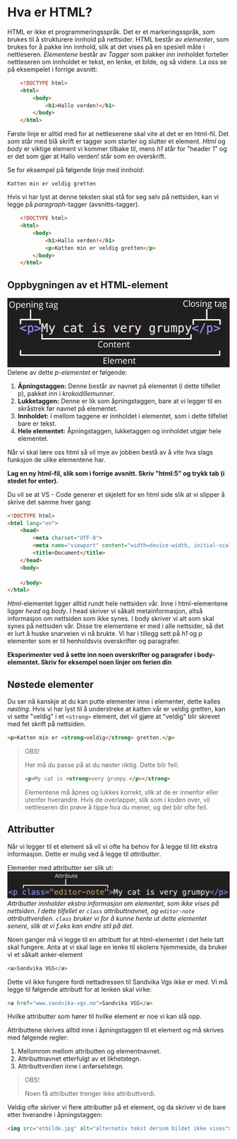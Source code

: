 # Hva er HTML?

HTML er ikke et programmeringsspråk.
Det er et markeringsspråk, som brukes til å strukturere innhold på nettsider.
HTML består av *elementer*, som brukes for å pakke inn innhold, slik at det vises på en spesiell måte i nettleseren.
*Elementene* består av *Tagger* som pakker inn innholdet forteller nettleseren om innholdet er tekst, en lenke, et bilde, og så videre.
La oss se på eksempelet i forrige avsnitt:
```HTML
    <!DOCTYPE html>
    <html>
        <body>
            <h1>Hallo verden!</h1>
        </body>
    </html>
```

Første linje er alltid med for at nettleserene skal vite at det er en html-fil. Det som står med blå skrift er tagger som starter og slutter et element. *Html* og *body* er viktige element vi kommer tilbake til, mens *h1* står for "header 1" og er det som gjør at Hallo verden! står som en overskrift. 

Se for eksempel på følgende linje med innhold:

```
Katten min er veldig gretten
```
Hvis vi har lyst at denne teksten skal stå for seg selv på nettsiden, kan vi legge på *paragraph*-tagger (avsnitts-tagger).

```HTML
    <!DOCTYPE html>
    <html>
        <body>
            <h1>Hallo verden!</h1>
            <p>Katten min er veldig gretten</p>
        </body>
    </html>

```

## Oppbygningen av et HTML-element

![Et HTML-element](tag.png)  
Delene av dette *p-elementet* er følgende:

1. **Åpningstaggen:** Denne består av navnet på elementet (i dette tilfellet p), pakket inn i *krokodillemunner*.
2. **Lukketaggen:** Denne er lik som åpningstaggen, bare at vi legger til en skråstrek før navnet på elementet.
3. **Innholdet:** I mellom taggene er innholdet i elementet, som i dette tilfellet bare er tekst.
4. **Hele elementet:** Åpningstaggen, lukketaggen og innholdet utgjør hele elementet.

Når vi skal lære oss html så vil mye av jobben bestå av å vite hva slags funksjon de ulike elementene har. 

**Lag en ny html-fil, slik som i forrige avsnitt. Skriv "html:5" og trykk tab (i stedet for enter).** 

Du vil se at VS - Code generer et skjelett for en html side slik at vi slipper å skrive det samme hver gang:

```HTML
<!DOCTYPE html>
<html lang="en">
    <head>
        <meta charset="UTF-8">
        <meta name="viewport" content="width=device-width, initial-scale=1.0">
        <title>Document</title>
    </head>
    <body>
    
    </body>
</html>
```

_Html_-elementet ligger alltid rundt hele nettsiden vår. Inne i html-elementene ligger _head_ og _body_. I head skriver vi såkalt metainformasjon, altså informasjon om nettsiden som ikke synes. I body skriver vi alt som skal synes på nettsiden vår. Disse tre elementene er med i alle nettsider, så det er lurt å huske snarveien vi nå brukte. Vi har i tillegg sett på _h1_ og _p_ elementer som er til henholdsvis overskrifter og paragrafer. 

**Eksperimenter ved å sette inn noen overskrifter og paragrafer i body-elementet. Skriv for eksempel noen linjer om ferien din**

## Nøstede elementer

Du ser nå kanskje at du kan putte elementer inne i elementer, dette kalles *nøsting*.
Hvis vi har lyst til å understreke at katten vår er veldig gretten, kan vi sette "veldig" i et `<strong>` element, det vil gjøre at "veldig" blir skrevet med fet skrift på nettsiden.

```HTML
<p>Katten min er <strong>veldig</strong> gretten.</p>
```

> OBS!
>
> Her må du passe på at du nøster riktig. Dette blir feil:
>
> ```HTML
> <p>My cat is <strong>very grumpy.</p></strong>
> ```
>
> Elementene må åpnes og lukkes korrekt, slik at de er innenfor eller utenfor hverandre.
> Hvis de overlapper, slik som i koden over, vil nettleseren din prøve å tippe hva du mener, og det blir ofte feil.


## Attributter

Når vi legger til et element så vil vi ofte ha behov for å legge til litt ekstra informasjon. Dette er mulig ved å legge til _attributter_. 

Elementer med attributter ser slik ut:  
![HTML-element med attributt](attributt.png)  
_Attributter innholder ekstra informasjon om elementet, som ikke vises på nettsiden. I dette tilfellet er `class` attributtnavnet, og `editor-note` attributtverdien.
`class` bruker vi for å kunne hente ut dette elementet senere, slik at vi f.eks kan endre stil på det._

Noen ganger må vi legge til en attributt for at html-elementet i det hele tatt skal fungere. Anta at vi skal lage en lenke til skolens hjemmeside, da bruker vi et såkalt anker-element
```HTML
<a>Sandvika VGS</a>
```
Dette vil ikke fungere fordi nettadressen til Sandvika Vgs ikke er med. Vi må legge til følgende attributt for at lenken skal virke:

```HTML
<a href="www.sandvika-vgs.no">Sandvika VGS</a>
```

Hvilke attributter som hører til hvilke element er noe vi kan slå opp.

Attributtene skrives alltid inne i åpningstaggen til et element og må skrives med følgende regler:

1. Mellomrom mellom attributten og elementnavnet.
2. Attributtnavnet etterfulgt av et likhetstegn.
3. Attributtverdien inne i anførselstegn.

> OBS!
>
> Noen få attributter trenger ikke attributtverdi.

Veldig ofte skriver vi flere attributter på et element, og da skriver vi de bare etter hverandre i åpningstaggen:

```HTML
<img src="etbilde.jpg" alt="alternativ tekst dersom bildet ikke vises">
```


